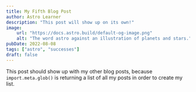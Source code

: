 ```yaml
---
title: My Fifth Blog Post
author: Astro Learner
description: "This post will show up on its own!"
image:
    url: "https://docs.astro.build/default-og-image.png"
    alt: "The word astro against an illustration of planets and stars."
pubDate: 2022-08-08
tags: ["astro", "successes"]
draft: false
---
```

This post should show up with my other blog posts, because `import.meta.glob()` is returning a list of all my posts in order to create my list.
